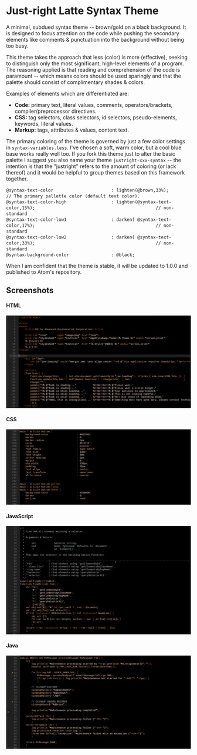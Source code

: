 # Just-right Latte Syntax Theme

A minimal, subdued syntax theme -- brown/gold on a black background. It is designed to focus attention on the code while pushing the secondary elements like comments & punctuation into the background without being too busy.

This theme takes the approach that less (color) is more (effective), seeking to distinguish only the most significant, high-level elements of a program. The reasoning applied is that reading and comprehension of the code is paramount -- which means colors should be used sparingly and that the palette should consist of complimentary shades & colors.

Examples of elements which are differentiated are:

  - **Code:**   primary text, literal values, comments, operators/brackets, compiler/preprocessor directives.
  - **CSS:**    tag selectors, class selectors, id selectors, pseudo-elements, keywords, literal values.
  - **Markup:** tags, attributes & values, content text.

The primary coloring of the theme is governed by just a few color settings in `syntax-variables.less`. I've chosen a soft, warm color, but a cool blue base works really well too. If you fork this theme just to alter the basic palette I suggest you also name your theme `justright-xxx-syntax` -- the intention is that the "justright" refers to the amount of coloring (or lack thereof) and it would be helpful to group themes based on this framework together.

````
@syntax-text-color                      : lighten(@brown,33%);                                                          // The primary pallette color (default text color).
@syntax-text-color-high                 : lighten(@syntax-text-color,15%);                                              // non-standard
@syntax-text-color-low1                 : darken( @syntax-text-color,17%);                                              // non-standard
@syntax-text-color-low2                 : darken( @syntax-text-color,33%);                                              // non-standard
@syntax-background-color                : @black;
````

When I am confident that the theme is stable, it will be updated to 1.0.0 and published to Atom's repository.

## Screenshots

#### HTML

![HTML Screenshot](https://raw.githubusercontent.com/lawrence-dol/justright-latte-syntax/develop/img/AtomTheme-HTML.png)

#### CSS

![CSS Screenshot](https://raw.githubusercontent.com/lawrence-dol/justright-latte-syntax/develop/img/AtomTheme-CSS.png)

#### JavaScript

![JavaScript Screenshot](https://raw.githubusercontent.com/lawrence-dol/justright-latte-syntax/develop/img/AtomTheme-JS.png)

#### Java

![Java Screenshot](https://raw.githubusercontent.com/lawrence-dol/justright-latte-syntax/develop/img/AtomTheme-Java.png)
